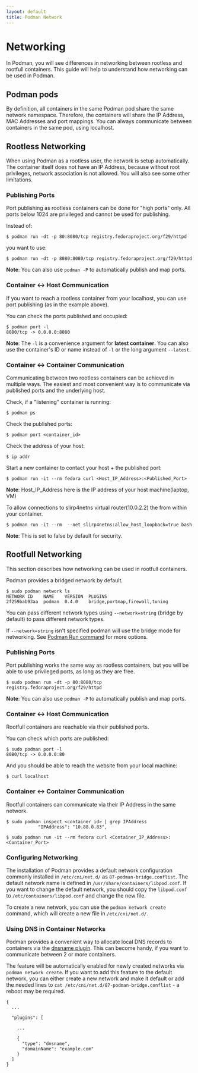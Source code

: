 ```yaml
---
layout: default
title: Podman Network
---
```


# Networking

In Podman, you will see differences in networking between rootless and rootfull
containers. This guide will help to understand how networking can be used in
Podman.

## Podman pods

By definition, all containers in the same Podman pod share the same network
namespace. Therefore, the containers will share the IP Address, MAC Addresses and
port mappings. You can always communicate between containers in the same pod,
using localhost.

## Rootless Networking

When using Podman as a rootless user, the network is setup automatically. The
container itself does not have an IP Address, because without root privileges,
network association is not allowed. You will also see some other limitations.

### Publishing Ports

Port publishing as rootless containers can be done for "high ports" only. All
ports below 1024 are privileged and cannot be used for publishing.

Instead of:

```console
$ podman run -dt -p 80:8080/tcp registry.fedoraproject.org/f29/httpd
```

you want to use:

```console
$ podman run -dt -p 8080:8080/tcp registry.fedoraproject.org/f29/httpd
```

**Note**: You can also use `podman -P` to automatically publish and map ports.

### Container <-> Host Communication

If you want to reach a rootless container from your localhost, you can use port
publishing (as in the example above).

You can check the ports published and occupied:

```console
$ podman port -l
8080/tcp -> 0.0.0.0:8080
```

**Note**: The `-l` is a convenience argument for **latest container**. You can
also use the container's ID or name instead of `-l` or the long argument
`--latest`.

### Container <-> Container Communication

Communicating between two rootless containers can be achieved in multiple ways.
The easiest and most convenient way is to communicate via published ports and
the underlying host.

Check, if a "listening" container is running:

```console
$ podman ps
```

Check the published ports:

```console
$ podman port <container_id>
```

Check the address of your host:

```console
$ ip addr
```

Start a new container to contact your host + the published port:

```console
$ podman run -it --rm fedora curl <Host_IP_Address>:<Published_Port>
```
**Note**: Host_IP_Address here is the IP address of your host machine(laptop, VM)

To allow connections to slirp4netns virtual router(10.0.2.2) the from within your container.
```console
$ podman run -it --rm  --net slirp4netns:allow_host_loopback=true bash
```
**Note**: This is set to false by default for security. 


## Rootfull Networking

This section describes how networking can be used in rootfull containers.

Podman provides a bridged network by default.
```console
$ sudo podman network ls
NETWORK ID    NAME    VERSION  PLUGINS
2f259bab93aa  podman  0.4.0    bridge,portmap,firewall,tuning
```
You can pass different network types using `--network=string` (bridge by default) to pass different network types.

If `--network=string` isn't specified podman will use the bridge mode for networking.
See [Podman Run command](https://docs.podman.io/en/latest/markdown/podman-run.1.html#network-mode-net) for more options.

### Publishing Ports

Port publishing works the same way as rootless containers, but you will be able
to use privileged ports, as long as they are free.

```console
$ sudo podman run -dt -p 80:8080/tcp registry.fedoraproject.org/f29/httpd
```

**Note**: You can also use `podman -P` to automatically publish and map ports.

### Container <-> Host Communication

Rootfull containers are reachable via their published ports.

You can check which ports are published:

```console
$ sudo podman port -l
8080/tcp -> 0.0.0.0:80
```

And you should be able to reach the website from your local machine:

```console
$ curl localhost
```

### Container <-> Container Communication

Rootfull containers can communicate via their IP Address in the same network.

```console
$ sudo podman inspect <container_id> | grep IPAddress
            "IPAddress": "10.88.0.83",
```

```console
$ sudo podman run -it --rm fedora curl <Container_IP_Address>:<Container_Port>
```

### Configuring Networking

The installation of Podman provides a default network configuration commonly
installed in `/etc/cni/net.d/` as `87-podman-bridge.conflist`. The default
network name is defined in `/usr/share/containers/libpod.conf`. If you want to
change the default network, you should copy the `libpod.conf` to
`/etc/containers/libpod.conf` and change the new file.

To create a new network, you can use the `podman network create` command, which
will create a new file in `/etc/cni/net.d/`.

### Using DNS in Container Networks

Podman provides a convenient way to allocate local DNS records to containers
via the [dnsname plugin](https://github.com/containers/dnsname). This can become
handy, if you want to communicate between 2 or more containers.

The feature will be automatically enabled for newly created networks via
`podman network create`. If you want to add this feature to the default
network, you can either create a new network and make it default or add the
needed lines to `cat /etc/cni/net.d/87-podman-bridge.conflist` - a reboot may
be required.

```
{
  ...

  "plugins": [

    ...

    {
      "type": "dnsname",
      "domainName": "example.com"
    }
  ]
}
```
